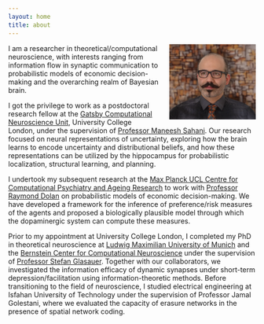 ```yaml
---
layout: home
title: about
---
```


<style>
.responsive-photo {
  float: right;
  width: 35%;
  height: auto;
  margin-left: 20px;
  margin-bottom: 10px;
}

@media (max-width: 600px) {
  .responsive-photo {
    float: none;
    display: block;
    width: 90%;
    margin: 0 auto 10px auto;
  }
}
</style>

<img src="/files/profile_picture.jpg" alt="Profile picture" class="responsive-photo">


I am a researcher in theoretical/computational neuroscience, with interests ranging from information flow in synaptic communication to probabilistic models of economic decision-making and the overarching realm of Bayesian brain. 

I got the privilege to work as a postdoctoral research fellow at the [Gatsby Computational Neuroscience Unit](https://www.ucl.ac.uk/gatsby/), University College London, under the supervision of [Professor Maneesh Sahani](https://profiles.ucl.ac.uk/9384). Our research focused on neural representations of uncertainty, exploring how the brain learns to encode uncertainty and distributional beliefs, and how these representations can be utilized by the hippocampus for probabilistic localization, structural learning, and planning.

I undertook my subsequent research at the [Max Planck UCL Centre for Computational Psychiatry and Ageing Research](https://www.mps-ucl-centre.mpg.de/) to work with [Professor Raymond Dolan](https://www.mps-ucl-centre.mpg.de/11822/dolan-ray) on probabilistic models of economic decision-making. We have developed a framework for the inference of preference/risk measures of the agents and proposed a biologically plausible model through which the dopaminergic system can compute these measures.

Prior to my appointment at University College London, I completed my PhD in theoretical neuroscience at [Ludwig Maximilian University of Munich](https://www.gsn.uni-muenchen.de/index.html) and the [Bernstein Center for Computational Neuroscience](https://www.bccn-munich.de/) under the supervision of [Professor Stefan Glasauer](https://www.b-tu.de/universitaet/die-btu/kommunikation-marketing/medienservice-presse/expertenvermittlung/alle-expertinnen/prof-dr-ing-stefan-glasauer). Together with our collaborators, we investigated the information efficacy of dynamic synapses under short-term depression/facilitation using information-theoretic methods. Before transitioning to the field of neuroscience, I studied electrical engineering at Isfahan University of Technology under the supervision of Professor Jamal Golestani, where we evaluated the capacity of erasure networks in the presence of spatial network coding.
